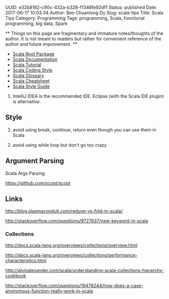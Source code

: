 UUID: e32b8182-c90c-432a-b328-f1346fe92df1
Status: published
Date: 2017-06-17 10:03:34
Author: Ben Chuanlong Du
Slug: scala-tips
Title: Scala Tips
Category: Programming
Tags: programming, Scala, functional programming, big data, Spark

**
Things on this page are
fragmentary and immature notes/thoughts of the author.
It is not meant to readers
but rather for convenient reference of the author and future improvement.
**

- [Scala Root Package](http://www.scala-lang.org/api/current/#package)
- [Scala Documentation](http://docs.scala-lang.org/index.html)
- [Scala Tutorial](http://docs.scala-lang.org/tutorials/)
- [Scala Coding Style](http://docs.scala-lang.org/style/)
- [Scala Glossary](http://docs.scala-lang.org/glossary/)
- [Scala Cheatsheet](http://docs.scala-lang.org/cheatsheets/)
- [Scala Style Guide](https://github.com/databricks/scala-style-guide)

1. IntelliJ IDEA is the recommended IDE.
Eclipse (with the Scala IDE plugin) is alternative.

## Style

1. avoid using break, continue, return even though you can use them in Scala

2. avoid using while loop but don't go too crazy

## Argument Parsing


Scala Args Parsing 

https://github.com/scopt/scopt


## Links

http://blog.plasmaconduit.com/reduve-vs-fold-in-scala/

http://stackoverflow.com/questions/9727637/new-keyword-in-scala

### Collections

http://docs.scala-lang.org/overviews/collections/overview.html

http://docs.scala-lang.org/overviews/collections/performance-characteristics.html

http://alvinalexander.com/scala/understanding-scala-collections-hierarchy-cookbook

http://stackoverflow.com/questions/19478244/how-does-a-case-anonymous-function-really-work-in-scala
